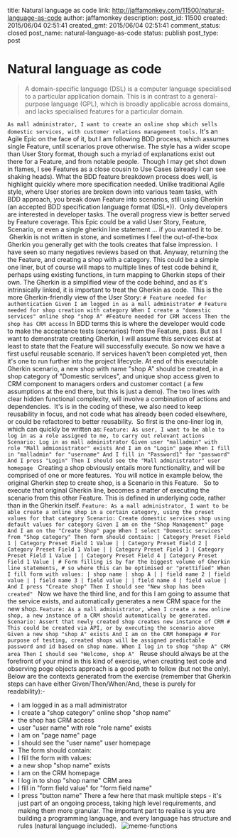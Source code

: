title: Natural language as code
link: http://jaffamonkey.com/11500/natural-language-as-code
author: jaffamonkey
description: 
post_id: 11500
created: 2015/06/04 02:51:41
created_gmt: 2015/06/04 02:51:41
comment_status: closed
post_name: natural-language-as-code
status: publish
post_type: post

# Natural language as code

> A domain-specific language (DSL) is a computer language specialised to a particular application domain. This is in contrast to a general-purpose language (GPL), which is broadly applicable across domains, and lacks specialised features for a particular domain.

`As mall administrator, I want to create an online shop which sells domestic services, with customer relations management tools.` It's an Agile Epic on the face of it, but I am following BDD process, which assumes single Feature, until scenarios prove otherwise. The style has a wider scope than User Story format, though such a myriad of explanations exist out there for a Feature, and from notable people.  Though I may get shot down in flames, I see Features as a close cousin to Use Cases (already I can see shaking heads). What the BDD feature breakdown process does well, is highlight quickly where more specification needed. Unlike traditional Agile style, where User stories are broken down into various team tasks, with BDD approach, you break down Feature into scenarios, still using Gherkin (an accepted BDD specification language format (DSL*)).  Only developers are interested in developer tasks. The overall progress view is better served by Feature coverage. This Epic could be a valid User Story, Feature, Scenario, or even a single gherkin line statement ... if you wanted it to be.  Gherkin is not written in stone, and sometimes I feel the out-of-the-box Gherkin you generally get with the tools creates that false impression.  I have seen so many negatives reviews based on that. Anyway, returning the the Feature, and creating a shop with a category. This could be a simple one liner, but of course will maps to multiple lines of test code behind it, perhaps using existing functions, in turn mapping to Gherkin steps of their own. The Gherkin is a simplified view of the code behind, and as it's intrinsically linked, it is important to treat the Gherkin as code.  This is the more Gherkin-friendly view of the User Story: ` # Feature needed for authentication Given I am logged in as a mall administrator # Feature needed for shop creation with category When I create a "domestic services" online shop "shop A" #Feature needed for CRM access Then the shop has CRM access ` In BDD terms this is where the developer would code to make the acceptance tests (scenarios) from the Feature, pass. But as I want to demonstrate creating Gherkin, I will assume this services exist at least to state that the Feature will successfully execute. So now we have a first useful reusable scenario. If services haven't been completed yet, then it's one to run further into the project lifecycle. At end of this executable Gherkin scenario, a new shop with name "shop A" should be created, in a shop category of "Domestic services", and unique shop access given to CRM component to managers orders and customer contact ( a few assumptions at the end there, but this is just a demo). The two lines with clear hidden functional complexity, will involve a combination of actions and dependencies.  It's is in the coding of these, we also need to keep reusability in focus, and not code what has already been coded elsewhere, or could be refactored to better reusability.  So first is the one-liner log in, which can quickly be written as: `Feature: As user, I want to be able to log in as a role assigned to me, to carry out relevant actions Scenario: Log in as mall administrator Given user "malladmin" with role "Mall admionistrator" exists And I am on "Login" page When I fill in "malladmin" for "username" And I fill in "Password1" for "password" And I press "Login" Then I should see the "Mall administrator" user homepage ` Creating a shop obviously entails more functionality, and will be comprised of one or more features.  You will notice in example below, the original Gherkin step to create shop, is a Scenario in this Feature.   So to execute that original Gherkin line, becomes a matter of executing the scenario from this other Feature. This is defined in underlying code, rather than in the Gherkin itself. `Feature: As a mall administrator, I want to be able create a online shop in a certain category, using the preset values for that category Scenario: Create domestic services shop using default values for category Given I am on the "Shop Management" page And I am on the "Create Shop" page When I select "Domestic services" from "Shop category" Then form should contain: | Category Preset Field 1 | Category Preset Field 1 Value | | Category Preset Field 2 | Category Preset Field 1 Value | | Category Preset Field 3 | Category Preset Field 1 Value | | Category Preset Field 4 | Category Preset Field 1 Value | # Form filling is by far the biggest volume of Gherkin line statements, # so where this can be optimised or "prettified" When I fill form with values: | shop name | shop A | | field name 2 | field value | | field name 3 | field value | | field name 4 | field value | And I press "Create shop" Then I should see "New shop has been created" ` Now we have the third line, and for this I am going to assume that the service exists, and automatically generates a new CRM space for the new shop. `Feature: As a mall administrator, when I create a new online shop, a new instance of a CRM should automatically be generated. Scenario: Assert that newly created shop creates new instance of CRM # This could be created via API, or by executing the scenario above Given a new shop "shop A" exists And I am on the CRM homepage # For purpose of testing, created shops will be assigned predictable password and id based on shop name. When I log in to shop "shop A" CRM area Then I should see "Welcome, shop A" ` Reuse should always be at the forefront of your mind in this kind of exercise, when creating test code and observing poge objects approach is a good path to follow (but not the only). Below are the contexts generated from the exercise (remember that Gherkin steps can have either Given/Then/When/And, these is purely for readability):- 

  * I am logged in as a mall administrator
  * I create a "shop category" online shop "shop name"
  * the shop has CRM access
  * user "user name" with role "role name" exists
  * I am on "page name" page
  * I should see the "user name" user homepage
  * The form should contain:
  * I fill the form with values:
  * a new shop "shop name" exists
  * I am on the CRM homepage
  * I log in to shop "shop name" CRM area
  * I fill in "form field value" for "form field name"
  * I press "button name"
There a few here that mask multiple steps - it's just part of an ongoing process, taking high level requirements, and making them more granular. The important part to realise is you are building a programming language, and every language has structure and rules (natural language included).   ![meme-functions](/wp-content/uploads/2015/06/meme-functions.jpg)